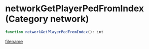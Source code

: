 # networkGetPlayerPedFromIndex (Category network)

```js
function networkGetPlayerPedFromIndex(): int
```

[filename](networkGetPlayerPedFromIndex_m.md ':include')